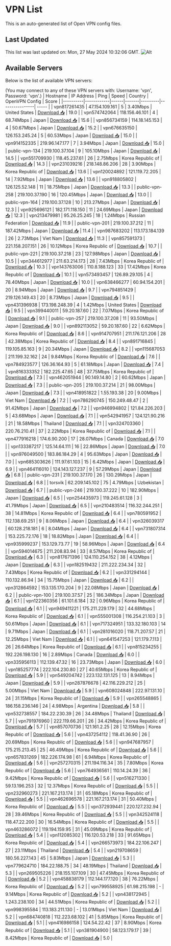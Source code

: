 # VPN List

This is an auto-generated list of Open VPN config files.

## Last Updated

This list was last updated on: Mon, 27 May 2024 10:32:06 GMT.
![Alt](https://repobeats.axiom.co/api/embed/186b98318ef1479477931607c1ad7d823f12451f.svg "Repobeats analytics image")

## Available Servers

Below is the list of available VPN servers:

(You may connect to any of these VPN servers with: Username: 'vpn', Password: 'vpn'.)
| Hostname | IP Address | Ping | Speed | Country | OpenVPN Config | Score |
|----------|------------|------|-------|---------|----------------| ----- |
| vpn817261435 | 47.154.109.161 | 5 | 3.40Mbps | United States | [Download 📥](./configs/server_0_US.ovpn) | 19.0 |
| vpn574742064 | 118.156.46.101 | 4 | 68.74Mbps | Japan | [Download 📥](./configs/server_1_JP.ovpn) | 15.6 |
| vpn856734159 | 114.18.145.153 | 4 | 50.67Mbps | Japan | [Download 📥](./configs/server_2_JP.ovpn) | 15.2 |
| vpn676635150 | 126.153.245.24 | 5 | 60.53Mbps | Japan | [Download 📥](./configs/server_3_JP.ovpn) | 15.0 |
| vpn914152335 | 219.96.147.177 | 7 | 3.94Mbps | Japan | [Download 📥](./configs/server_4_JP.ovpn) | 15.0 |
| public-vpn-134 | 219.100.37.104 | 9 | 105.10Mbps | Japan | [Download 📥](./configs/server_5_JP.ovpn) | 14.5 |
| vpn551709930 | 118.45.237.61 | 26 | 2.75Mbps | Korea Republic of | [Download 📥](./configs/server_6_KR.ovpn) | 14.3 |
| vpn231039216 | 218.148.86.206 | 28 | 3.90Mbps | Korea Republic of | [Download 📥](./configs/server_7_KR.ovpn) | 13.6 |
| vpn120024892 | 121.119.72.205 | 14 | 7.92Mbps | Japan | [Download 📥](./configs/server_8_JP.ovpn) | 13.6 |
| vpn918805802 | 126.125.52.148 | 11 | 18.75Mbps | Japan | [Download 📥](./configs/server_9_JP.ovpn) | 13.3 |
| public-vpn-258 | 219.100.37.190 | 16 | 120.45Mbps | Japan | [Download 📥](./configs/server_10_JP.ovpn) | 13.0 |
| public-vpn-164 | 219.100.37.128 | 10 | 213.27Mbps | Japan | [Download 📥](./configs/server_11_JP.ovpn) | 12.3 |
| vpn925696121 | 182.171.118.150 | 11 | 24.69Mbps | Japan | [Download 📥](./configs/server_12_JP.ovpn) | 12.3 |
| vpn213479981 | 95.26.25.245 | 18 | 1.24Mbps | Russian Federation | [Download 📥](./configs/server_13_RU.ovpn) | 11.9 |
| public-vpn-201 | 219.100.37.212 | 11 | 187.42Mbps | Japan | [Download 📥](./configs/server_14_JP.ovpn) | 11.4 |
| vpn987683202 | 113.173.184.139 | 26 | 2.73Mbps | Viet Nam | [Download 📥](./configs/server_15_VN.ovpn) | 11.3 |
| vpn857591373 | 221.158.207.151 | 26 | 10.12Mbps | Korea Republic of | [Download 📥](./configs/server_16_KR.ovpn) | 10.7 |
| public-vpn-221 | 219.100.37.218 | 23 | 127.98Mbps | Japan | [Download 📥](./configs/server_17_JP.ovpn) | 10.5 |
| vpn344612977 | 211.63.214.173 | 28 | 7.43Mbps | Korea Republic of | [Download 📥](./configs/server_18_KR.ovpn) | 10.3 |
| vpn143763006 | 110.8.188.123 | 33 | 17.42Mbps | Korea Republic of | [Download 📥](./configs/server_19_KR.ovpn) | 10.1 |
| vpn573493457 | 126.89.29.105 | 4 | 78.40Mbps | Japan | [Download 📥](./configs/server_20_JP.ovpn) | 10.0 |
| vpn638466277 | 60.94.154.201 | 20 | 8.94Mbps | Japan | [Download 📥](./configs/server_21_JP.ovpn) | 9.7 |
| vpn794851429 | 219.126.149.43 | 20 | 8.73Mbps | Japan | [Download 📥](./configs/server_22_JP.ovpn) | 9.5 |
| vpn431396938 | 173.198.248.39 | 4 | 1.42Mbps | United States | [Download 📥](./configs/server_23_US.ovpn) | 9.5 |
| vpn399440011 | 59.20.187.60 | 22 | 7.07Mbps | Korea Republic of | [Download 📥](./configs/server_24_KR.ovpn) | 9.1 |
| public-vpn-257 | 219.100.37.208 | 11 | 93.50Mbps | Japan | [Download 📥](./configs/server_25_JP.ovpn) | 9.0 |
| vpn892113052 | 59.20.187.60 | 22 | 6.62Mbps | Korea Republic of | [Download 📥](./configs/server_26_KR.ovpn) | 8.6 |
| vpn914707951 | 211.176.121.206 | 28 | 42.38Mbps | Korea Republic of | [Download 📥](./configs/server_27_KR.ovpn) | 8.4 |
| vpn891716845 | 119.105.85.163 | 9 | 20.34Mbps | Japan | [Download 📥](./configs/server_28_JP.ovpn) | 8.2 |
| vpn115687053 | 211.199.32.162 | 24 | 9.84Mbps | Korea Republic of | [Download 📥](./configs/server_29_KR.ovpn) | 7.6 |
| vpn784923577 | 126.36.164.93 | 5 | 61.18Mbps | Japan | [Download 📥](./configs/server_30_JP.ovpn) | 7.4 |
| vpn816333352 | 182.225.47.65 | 48 | 37.75Mbps | Korea Republic of | [Download 📥](./configs/server_31_KR.ovpn) | 7.3 |
| vpn462051944 | 90.149.14.80 | 2 | 60.62Mbps | Japan | [Download 📥](./configs/server_32_JP.ovpn) | 7.3 |
| public-vpn-205 | 219.100.37.214 | 21 | 98.00Mbps | Japan | [Download 📥](./configs/server_33_JP.ovpn) | 7.3 |
| vpn418951822 | 1.55.193.38 | 20 | 9.00Mbps | Viet Nam | [Download 📥](./configs/server_34_VN.ovpn) | 7.2 |
| vpn786290745 | 150.249.48.47 | 2 | 91.42Mbps | Japan | [Download 📥](./configs/server_35_JP.ovpn) | 7.2 |
| vpn946994802 | 121.84.226.203 | 5 | 43.68Mbps | Japan | [Download 📥](./configs/server_36_JP.ovpn) | 7.1 |
| vpn542941957 | 124.121.90.216 | 21 | 18.58Mbps | Thailand | [Download 📥](./configs/server_37_TH.ovpn) | 7.1 |
| vpn324703360 | 220.76.210.41 | 37 | 2.22Mbps | Korea Republic of | [Download 📥](./configs/server_38_KR.ovpn) | 7.1 |
| vpn477916218 | 174.6.90.200 | 17 | 28.07Mbps | Canada | [Download 📥](./configs/server_39_CA.ovpn) | 7.0 |
| vpn133387217 | 125.14.64.111 | 16 | 22.86Mbps | Japan | [Download 📥](./configs/server_40_JP.ovpn) | 7.0 |
| vpn976049500 | 183.86.184.29 | 4 | 95.63Mbps | Japan | [Download 📥](./configs/server_41_JP.ovpn) | 7.0 |
| vpn685303626 | 111.97.61.103 | 15 | 6.42Mbps | Japan | [Download 📥](./configs/server_42_JP.ovpn) | 6.9 |
| vpn464116010 | 124.143.127.237 | 9 | 57.29Mbps | Japan | [Download 📥](./configs/server_43_JP.ovpn) | 6.8 |
| public-vpn-231 | 219.100.37.170 | 26 | 130.29Mbps | Japan | [Download 📥](./configs/server_44_JP.ovpn) | 6.8 |
| torsvik | 62.209.145.102 | 75 | 4.79Mbps | Uzbekistan | [Download 📥](./configs/server_45_UZ.ovpn) | 6.7 |
| public-vpn-246 | 219.100.37.222 | 10 | 182.90Mbps | Japan | [Download 📥](./configs/server_46_JP.ovpn) | 6.5 |
| vpn254435973 | 119.245.61.128 | 3 | 41.79Mbps | Japan | [Download 📥](./configs/server_47_JP.ovpn) | 6.5 |
| vpn210483514 | 116.32.244.251 | 38 | 14.81Mbps | Korea Republic of | [Download 📥](./configs/server_48_KR.ovpn) | 6.4 |
| vpn780591952 | 112.138.69.251 | 9 | 8.06Mbps | Japan | [Download 📥](./configs/server_49_JP.ovpn) | 6.4 |
| vpn326039317 | 60.128.218.181 | 6 | 8.04Mbps | Japan | [Download 📥](./configs/server_50_JP.ovpn) | 6.4 |
| vpn731807314 | 153.225.72.176 | 18 | 18.82Mbps | Japan | [Download 📥](./configs/server_51_JP.ovpn) | 6.4 |
| vpn935999237 | 153.129.73.77 | 19 | 58.96Mbps | Japan | [Download 📥](./configs/server_52_JP.ovpn) | 6.4 |
| vpn594014675 | 211.208.83.94 | 33 | 8.57Mbps | Korea Republic of | [Download 📥](./configs/server_53_KR.ovpn) | 6.3 |
| vpn817671396 | 124.110.254.152 | 38 | 4.12Mbps | Japan | [Download 📥](./configs/server_54_JP.ovpn) | 6.3 |
| vpn182519432 | 211.222.234.34 | 32 | 7.43Mbps | Korea Republic of | [Download 📥](./configs/server_55_KR.ovpn) | 6.2 |
| vpn331294144 | 110.132.86.94 | 34 | 15.75Mbps | Japan | [Download 📥](./configs/server_56_JP.ovpn) | 6.2 |
| vpn312864592 | 153.135.170.204 | 9 | 22.08Mbps | Japan | [Download 📥](./configs/server_57_JP.ovpn) | 6.2 |
| public-vpn-100 | 219.100.37.57 | 25 | 186.34Mbps | Japan | [Download 📥](./configs/server_58_JP.ovpn) | 6.1 |
| vpn122360356 | 61.101.6.184 | 32 | 0.96Mbps | Korea Republic of | [Download 📥](./configs/server_59_KR.ovpn) | 6.1 |
| vpn949411221 | 175.211.229.179 | 32 | 44.68Mbps | Korea Republic of | [Download 📥](./configs/server_60_KR.ovpn) | 6.1 |
| vpn555001308 | 116.254.21.103 | 3 | 50.61Mbps | Japan | [Download 📥](./configs/server_61_JP.ovpn) | 6.1 |
| vpn717324951 | 133.32.180.103 | 14 | 9.71Mbps | Japan | [Download 📥](./configs/server_62_JP.ovpn) | 6.1 |
| vpn281016020 | 118.71.207.57 | 21 | 12.25Mbps | Viet Nam | [Download 📥](./configs/server_63_VN.ovpn) | 6.1 |
| vpn641547253 | 121.179.7.113 | 26 | 26.64Mbps | Korea Republic of | [Download 📥](./configs/server_64_KR.ovpn) | 6.1 |
| vpn815234255 | 192.226.198.130 | 16 | 2.89Mbps | Canada | [Download 📥](./configs/server_65_CA.ovpn) | 6.0 |
| vpn335956113 | 112.139.47.32 | 16 | 23.73Mbps | Japan | [Download 📥](./configs/server_66_JP.ovpn) | 6.0 |
| vpn185257774 | 222.104.230.80 | 27 | 40.65Mbps | Korea Republic of | [Download 📥](./configs/server_67_KR.ovpn) | 5.9 |
| vpn549204742 | 223.132.131.125 | 13 | 8.94Mbps | Japan | [Download 📥](./configs/server_68_JP.ovpn) | 5.9 |
| vpn287876678 | 42.116.229.212 | 25 | 5.00Mbps | Viet Nam | [Download 📥](./configs/server_69_VN.ovpn) | 5.9 |
| vpn608024848 | 222.97.131.10 | 24 | 31.15Mbps | Korea Republic of | [Download 📥](./configs/server_70_KR.ovpn) | 5.9 |
| vpn265548865 | 186.158.236.146 | 24 | 4.98Mbps | Argentina | [Download 📥](./configs/server_71_AR.ovpn) | 5.8 |
| vpn532738557 | 184.22.230.39 | 26 | 34.48Mbps | Thailand | [Download 📥](./configs/server_72_TH.ovpn) | 5.7 |
| vpn791976960 | 222.119.66.201 | 26 | 34.42Mbps | Korea Republic of | [Download 📥](./configs/server_73_KR.ovpn) | 5.7 |
| vpn857070736 | 121.161.2.25 | 28 | 12.15Mbps | Korea Republic of | [Download 📥](./configs/server_74_KR.ovpn) | 5.6 |
| vpn437254112 | 118.41.36.90 | 26 | 20.69Mbps | Korea Republic of | [Download 📥](./configs/server_75_KR.ovpn) | 5.6 |
| vpn947687957 | 175.215.213.45 | 25 | 46.49Mbps | Korea Republic of | [Download 📥](./configs/server_76_KR.ovpn) | 5.6 |
| vpn657831269 | 182.226.174.98 | 61 | 6.94Mbps | Korea Republic of | [Download 📥](./configs/server_77_KR.ovpn) | 5.6 |
| vpn257270315 | 211.194.116.34 | 35 | 7.80Mbps | Korea Republic of | [Download 📥](./configs/server_78_KR.ovpn) | 5.6 |
| vpn764936561 | 110.14.24.39 | 36 | 9.42Mbps | Korea Republic of | [Download 📥](./configs/server_79_KR.ovpn) | 5.6 |
| vpn516271330 | 59.13.196.253 | 32 | 12.37Mbps | Korea Republic of | [Download 📥](./configs/server_80_KR.ovpn) | 5.5 |
| vpn232960273 | 221.167.213.174 | 31 | 65.18Mbps | Korea Republic of | [Download 📥](./configs/server_81_KR.ovpn) | 5.5 |
| vpn462696578 | 221.167.213.174 | 31 | 50.40Mbps | Korea Republic of | [Download 📥](./configs/server_82_KR.ovpn) | 5.5 |
| vpn372939441 | 220.127.232.94 | 28 | 39.46Mbps | Korea Republic of | [Download 📥](./configs/server_83_KR.ovpn) | 5.5 |
| vpn342524118 | 118.47.22.200 | 30 | 16.54Mbps | Korea Republic of | [Download 📥](./configs/server_84_KR.ovpn) | 5.5 |
| vpn463286072 | 119.194.159.95 | 31 | 45.09Mbps | Korea Republic of | [Download 📥](./configs/server_85_KR.ovpn) | 5.4 |
| vpn112085302 | 116.120.53.218 | 33 | 91.65Mbps | Korea Republic of | [Download 📥](./configs/server_86_KR.ovpn) | 5.4 |
| vpn266573973 | 184.22.106.247 | 27 | 23.11Mbps | Thailand | [Download 📥](./configs/server_87_TH.ovpn) | 5.4 |
| vpn219708659 | 180.56.227.143 | 45 | 5.83Mbps | Japan | [Download 📥](./configs/server_88_JP.ovpn) | 5.3 |
| vpn779624710 | 184.22.188.75 | 34 | 48.19Mbps | Thailand | [Download 📥](./configs/server_89_TH.ovpn) | 5.3 |
| vpn269505226 | 218.155.107.109 | 30 | 47.45Mbps | Korea Republic of | [Download 📥](./configs/server_90_KR.ovpn) | 5.2 |
| vpn458838179 | 112.144.177.120 | 38 | 76.22Mbps | Korea Republic of | [Download 📥](./configs/server_91_KR.ovpn) | 5.2 |
| vpn799558925 | 61.98.215.198 | - | 9.14Mbps | Korea Republic of | [Download 📥](./configs/server_92_KR.ovpn) | 5.2 |
| vpn438172945 | 1.243.238.100 | 34 | 44.51Mbps | Korea Republic of | [Download 📥](./configs/server_93_KR.ovpn) | 5.2 |
| vpn998395584 | 113.183.211.130 | - | 13.01Mbps | Viet Nam | [Download 📥](./configs/server_94_VN.ovpn) | 5.2 |
| vpn684740818 | 112.223.68.102 | 41 | 5.85Mbps | Korea Republic of | [Download 📥](./configs/server_95_KR.ovpn) | 5.1 |
| vpn416986158 | 124.54.22.42 | 37 | 8.90Mbps | Korea Republic of | [Download 📥](./configs/server_96_KR.ovpn) | 5.1 |
| vpn381904900 | 58.123.179.17 | 39 | 8.42Mbps | Korea Republic of | [Download 📥](./configs/server_97_KR.ovpn) | 5.0 |

